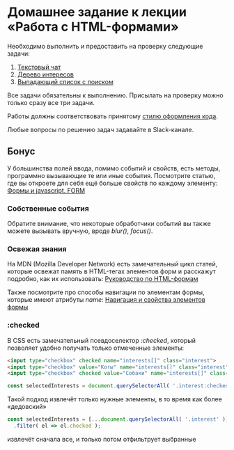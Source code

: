 # Домашнее задание к лекции «Работа с HTML-формами»

Необходимо выполнить и предоставить на проверку следующие задачи:

1. [Текстовый чат](./chat/)
2. [Дерево интересов](./interests/)
3. [Выпадающий список с поиском](./autocomplete/)

Все задачи обязательны к выполнению. Присылать на проверку можно только сразу все три задачи.

Работы должны соответствовать принятому [стилю оформления кода](https://github.com/netology-code/codestyle).

Любые вопросы по решению задач задавайте в Slack-канале.

## Бонус

У большинства полей ввода, помимо событий и свойств, есть методы,
программно вызывающие те или иные события. Посмотрите статью, где вы откроете
для себя ещё больше свойств по каждому элементу: 
[Формы и javascript. FORM](https://htmlweb.ru/java/forms.php)

### Собственные события

Обратите внимание, что некоторые обработчики событий вы также можете вызывать
вручную, вроде *blur()*, *focus()*.

### Освежая знания

На MDN (Mozilla Developer Network) есть замечательный цикл статей, которые
освежат память в HTML-тегах элементов форм и расскажут подробно, как
их использовать: [Руководство по HTML-формам](https://developer.mozilla.org/ru/docs/Learn/HTML/Forms)

Также посмотрите про способы навигации по элементам формы, которые имеют
атрибуты *name*: [Навигация и свойства элементов формы](https://learn.javascript.ru/form-elements)

### :checked

В CSS есть замечательный псевдоселектор *:checked*, который позволяет
удобно получать только отмеченные элементы:

```html
<input type="checkbox" checked name="interests[]" class="interest">
<input type="checkbox" value="Коты" name="interests[]" class="interest">
<input type="checkbox" checked value="Собаки" name="interests[]" class="interest">
```

```javascript
const selectedInterests = document.querySelectorAll( '.interest:checked' );
```

Такой подход извлечёт только нужные элементы, в то время как более
«дедовский»

```javascript
const selectedInterests = [...document.querySelectorAll( '.interest' )]
  .filter( el => el.checked );
```

извлечёт сначала все, и только потом отфильтрует выбранные
